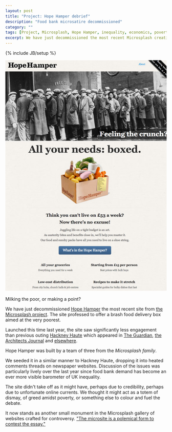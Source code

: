 ```yaml
---
layout: post
title: "Project: Hope Hamper debrief"
description: "Food bank microsatire decommissioned"
category: ""
tags: [Project, Microsplash, Hope Hamper, inequality, economics, poverty]
excerpt: We have just decommissioned the most recent Microsplash creation. The site professed to offer a rather offensive food delivery box aimed at the poor, tactically deployed to stimulate debate.
---
```

{% include JB/setup %}

<div class="image-right-box large"><a href="http://hopehamper.microsplash.org"><img class="image-right" src='/images/hopehamper.jpg'></a>
	<p>Milking the poor, or making a point?</p>
</div>

We have just decommissioned [Hope Hamper](http://hopehamper.microsplash.org) the most recent site from [the Microsplash project](http://www.microsplash.org). The site professed to offer a brash food delivery box aimed at the very poorest.

Launched this time last year, the site saw significantly less engagement than previous outing [Hackney Haute](http://www.hackneyhaute.com) which appeared in [The Guardian](http://www.guardian.co.uk/artanddesign/architecture-design-blog/2013/mar/12/david-adjaye-hackney-fashion-hub), [the Architects Journal](http://www.architectsjournal.co.uk/culture/haute-hackney-spoof-website-lampoons-gentrification-plans/8643753.article?blocktitle=Culture&contentID=35) and [elsewhere](http://www.lrb.co.uk/blog/2013/02/25/jon-day/in-hackney-2/).

Hope Hamper was built by a team of three from the *Microsplash family*.

We seeded it in a similar manner to Hackney Haute, dropping it into heated comments threads on newspaper websites. Discussion of the issues was particularly lively over the last year since food bank demand has become an ever more visible barometer of UK inequality.

The site didn't take off as it might have, perhaps due to credibility, perhaps due to unfortunate online currents. We thought it might act as a totem of dismay, of greed amidst poverty, or something else to colour and fuel the debate.

It now stands as another small monument in the Microsplash gallery of websites crafted for controversy. 
["The microsite is a polemical form to contest the essay."](http://www.microsplash.org)